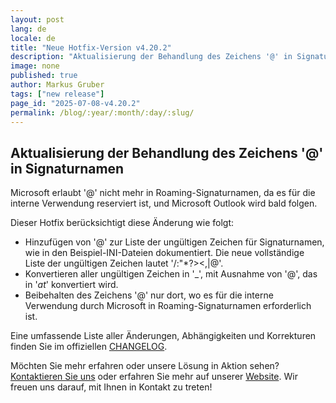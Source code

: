 ```yaml
---
layout: post
lang: de
locale: de
title: "Neue Hotfix-Version v4.20.2"
description: "Aktualisierung der Behandlung des Zeichens '@' in Signaturnamen"
image: none
published: true
author: Markus Gruber
tags: ["new release"]
page_id: "2025-07-08-v4.20.2"
permalink: /blog/:year/:month/:day/:slug/
---
```

## Aktualisierung der Behandlung des Zeichens '@' in Signaturnamen
Microsoft erlaubt '@' nicht mehr in Roaming-Signaturnamen, da es für die interne Verwendung reserviert ist, und Microsoft Outlook wird bald folgen.

Dieser Hotfix berücksichtigt diese Änderung wie folgt:
- Hinzufügen von '@' zur Liste der ungültigen Zeichen für Signaturnamen, wie in den Beispiel-INI-Dateien dokumentiert. Die neue vollständige Liste der ungültigen Zeichen lautet '\/:"*?><,|@'.
- Konvertieren aller ungültigen Zeichen in '_', mit Ausnahme von '@', das in '_at_' konvertiert wird.
- Beibehalten des Zeichens '@' nur dort, wo es für die interne Verwendung durch Microsoft in Roaming-Signaturnamen erforderlich ist.

Eine umfassende Liste aller Änderungen, Abhängigkeiten und Korrekturen finden Sie im offiziellen [CHANGELOG](https://github.com/Set-OutlookSignatures/Set-OutlookSignatures/blob/main/docs/CHANGELOG.md).

Möchten Sie mehr erfahren oder unsere Lösung in Aktion sehen? [Kontaktieren Sie uns](/contact) oder erfahren Sie mehr auf unserer [Website](/). Wir freuen uns darauf, mit Ihnen in Kontakt zu treten!